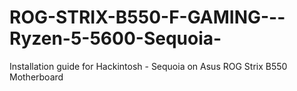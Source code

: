 # ROG-STRIX-B550-F-GAMING---Ryzen-5-5600-Sequoia-
Installation guide for Hackintosh - Sequoia on Asus ROG Strix B550 Motherboard 
